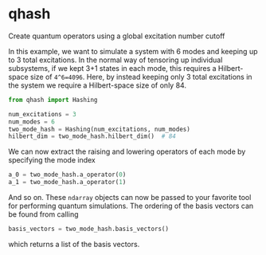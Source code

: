 # qhash
Create quantum operators using a global excitation number cutoff

In this example, we want to simulate a system with 6 modes and keeping up to 3 total excitations. In the normal way of tensoring up individual subsystems, if we kept 3+1 states in each mode, this requires a Hilbert-space size of `4^6=4096`. Here, by instead keeping only 3 total excitations in the system we require a Hilbert-space size of only 84.  
```python
from qhash import Hashing

num_excitations = 3
num_modes = 6
two_mode_hash = Hashing(num_excitations, num_modes)
hilbert_dim = two_mode_hash.hilbert_dim()  # 84
```
We can now extract the raising and lowering operators of each mode by specifying the mode index
```python
a_0 = two_mode_hash.a_operator(0)
a_1 = two_mode_hash.a_operator(1)
```
And so on. These `ndarray` objects can now be passed to your favorite tool for performing quantum simulations. The ordering of the basis vectors can be found from calling
```python
basis_vectors = two_mode_hash.basis_vectors()
```
which returns a list of the basis vectors.
